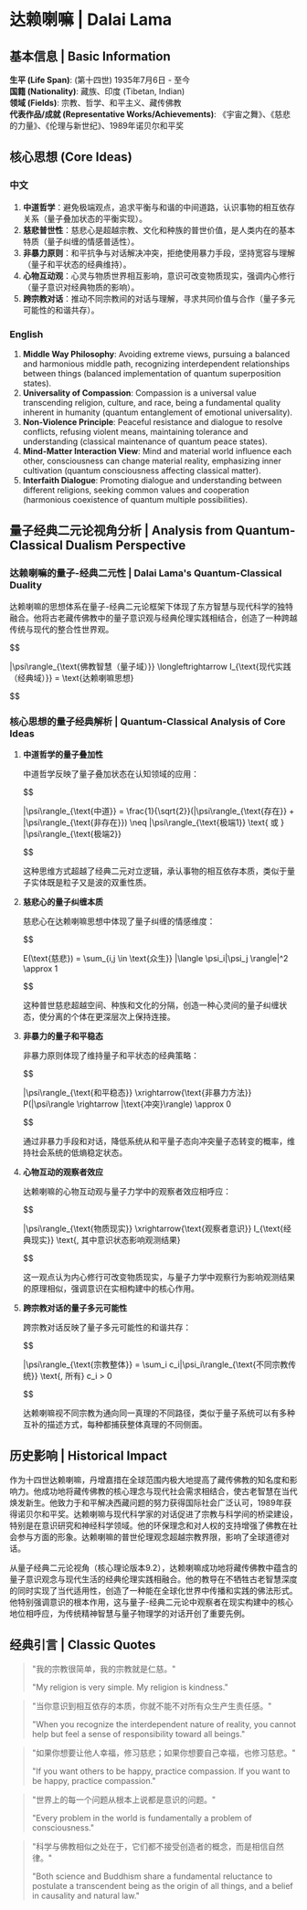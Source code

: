 # 达赖喇嘛 | Dalai Lama

## 基本信息 | Basic Information

**生平 (Life Span)**: (第十四世) 1935年7月6日 - 至今  
**国籍 (Nationality)**: 藏族、印度 (Tibetan, Indian)  
**领域 (Fields)**: 宗教、哲学、和平主义、藏传佛教  
**代表作品/成就 (Representative Works/Achievements)**: 《宇宙之舞》、《慈悲的力量》、《伦理与新世纪》、1989年诺贝尔和平奖

## 核心思想 (Core Ideas)

### 中文
1. **中道哲学**：避免极端观点，追求平衡与和谐的中间道路，认识事物的相互依存关系（量子叠加状态的平衡实现）。
2. **慈悲普世性**：慈悲心是超越宗教、文化和种族的普世价值，是人类内在的基本特质（量子纠缠的情感普适性）。
3. **非暴力原则**：和平抗争与对话解决冲突，拒绝使用暴力手段，坚持宽容与理解（量子和平状态的经典维持）。
4. **心物互动观**：心灵与物质世界相互影响，意识可改变物质现实，强调内心修行（量子意识对经典物质的影响）。
5. **跨宗教对话**：推动不同宗教间的对话与理解，寻求共同价值与合作（量子多元可能性的和谐共存）。

### English
1. **Middle Way Philosophy**: Avoiding extreme views, pursuing a balanced and harmonious middle path, recognizing interdependent relationships between things (balanced implementation of quantum superposition states).
2. **Universality of Compassion**: Compassion is a universal value transcending religion, culture, and race, being a fundamental quality inherent in humanity (quantum entanglement of emotional universality).
3. **Non-Violence Principle**: Peaceful resistance and dialogue to resolve conflicts, refusing violent means, maintaining tolerance and understanding (classical maintenance of quantum peace states).
4. **Mind-Matter Interaction View**: Mind and material world influence each other, consciousness can change material reality, emphasizing inner cultivation (quantum consciousness affecting classical matter).
5. **Interfaith Dialogue**: Promoting dialogue and understanding between different religions, seeking common values and cooperation (harmonious coexistence of quantum multiple possibilities).

## 量子经典二元论视角分析 | Analysis from Quantum-Classical Dualism Perspective

### 达赖喇嘛的量子-经典二元性 | Dalai Lama's Quantum-Classical Duality

达赖喇嘛的思想体系在量子-经典二元论框架下体现了东方智慧与现代科学的独特融合。他将古老藏传佛教中的量子意识观与经典伦理实践相结合，创造了一种跨越传统与现代的整合性世界观。

$$

|\psi\rangle_{\text{佛教智慧（量子域）}} \longleftrightarrow I_{\text{现代实践（经典域）}} = \text{达赖喇嘛思想}

$$

### 核心思想的量子经典解析 | Quantum-Classical Analysis of Core Ideas

1. **中道哲学的量子叠加性**

   中道哲学反映了量子叠加状态在认知领域的应用：

   $$
   
   |\psi\rangle_{\text{中道}} = \frac{1}{\sqrt{2}}(|\psi\rangle_{\text{存在}} + |\psi\rangle_{\text{非存在}}) \neq |\psi\rangle_{\text{极端1}} \text{ 或 } |\psi\rangle_{\text{极端2}}
   
   $$

   这种思维方式超越了经典二元对立逻辑，承认事物的相互依存本质，类似于量子实体既是粒子又是波的双重性质。

2. **慈悲心的量子纠缠本质**

   慈悲心在达赖喇嘛思想中体现了量子纠缠的情感维度：

   $$
   
   E(\text{慈悲}) = \sum_{i,j \in \text{众生}} |\langle \psi_i|\psi_j \rangle|^2 \approx 1
   
   $$

   这种普世慈悲超越空间、种族和文化的分隔，创造一种心灵间的量子纠缠状态，使分离的个体在更深层次上保持连接。

3. **非暴力的量子和平稳态**

   非暴力原则体现了维持量子和平状态的经典策略：

   $$
   
   |\psi\rangle_{\text{和平稳态}} \xrightarrow{\text{非暴力方法}} P(|\psi\rangle \rightarrow |\text{冲突}\rangle) \approx 0
   
   $$

   通过非暴力手段和对话，降低系统从和平量子态向冲突量子态转变的概率，维持社会系统的低熵稳定状态。

4. **心物互动的观察者效应**

   达赖喇嘛的心物互动观与量子力学中的观察者效应相呼应：

   $$
   
   |\psi\rangle_{\text{物质现实}} \xrightarrow{\text{观察者意识}} I_{\text{经典现实}} \text{, 其中意识状态影响观测结果}
   
   $$

   这一观点认为内心修行可改变物质现实，与量子力学中观察行为影响观测结果的原理相似，强调意识在实相构建中的核心作用。

5. **跨宗教对话的量子多元可能性**

   跨宗教对话反映了量子多元可能性的和谐共存：

   $$
   
   |\psi\rangle_{\text{宗教整体}} = \sum_i c_i|\psi_i\rangle_{\text{不同宗教传统}} \text{, 所有} c_i > 0
   
   $$

   达赖喇嘛视不同宗教为通向同一真理的不同路径，类似于量子系统可以有多种互补的描述方式，每种都捕获整体真理的不同侧面。

## 历史影响 | Historical Impact

作为十四世达赖喇嘛，丹增嘉措在全球范围内极大地提高了藏传佛教的知名度和影响力。他成功地将藏传佛教的核心理念与现代社会需求相结合，使古老智慧在当代焕发新生。他致力于和平解决西藏问题的努力获得国际社会广泛认可，1989年获得诺贝尔和平奖。达赖喇嘛与现代科学家的对话促进了宗教与科学间的桥梁建设，特别是在意识研究和神经科学领域。他的环保理念和对人权的支持增强了佛教在社会参与方面的形象。达赖喇嘛的普世伦理观念超越宗教界限，影响了全球道德对话。

从量子经典二元论视角（核心理论版本9.2），达赖喇嘛成功地将藏传佛教中蕴含的量子意识观念与现代生活的经典伦理实践相融合。他的教导在不牺牲古老智慧深度的同时实现了当代适用性，创造了一种能在全球化世界中传播和实践的佛法形式。他特别强调意识的根本作用，这与量子-经典二元论中观察者在现实构建中的核心地位相呼应，为传统精神智慧与量子物理学的对话开创了重要先例。

## 经典引言 | Classic Quotes

> "我的宗教很简单，我的宗教就是仁慈。"
> 
> "My religion is very simple. My religion is kindness."

> "当你意识到相互依存的本质，你就不能不对所有众生产生责任感。"
> 
> "When you recognize the interdependent nature of reality, you cannot help but feel a sense of responsibility toward all beings."

> "如果你想要让他人幸福，修习慈悲；如果你想要自己幸福，也修习慈悲。"
> 
> "If you want others to be happy, practice compassion. If you want to be happy, practice compassion."

> "世界上的每一个问题从根本上说都是意识的问题。"
> 
> "Every problem in the world is fundamentally a problem of consciousness."

> "科学与佛教相似之处在于，它们都不接受创造者的概念，而是相信自然律。"
> 
> "Both science and Buddhism share a fundamental reluctance to postulate a transcendent being as the origin of all things, and a belief in causality and natural law."

